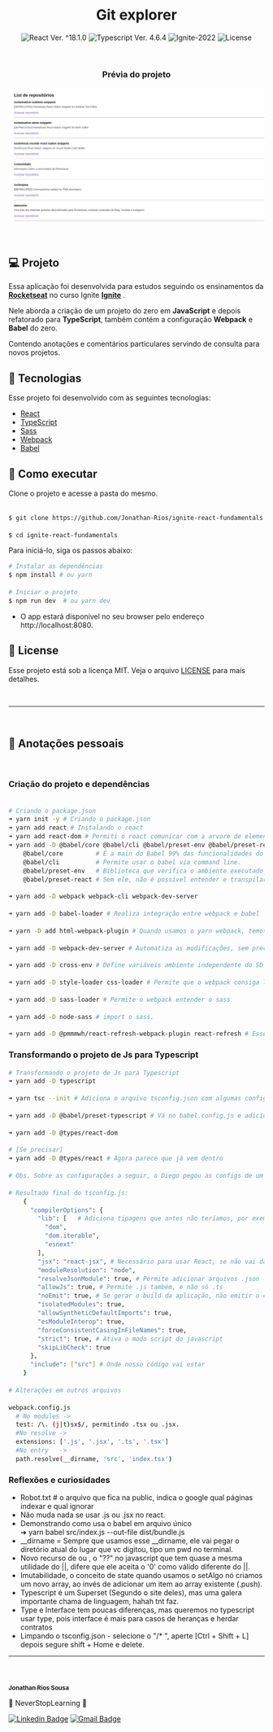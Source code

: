 <h1 align="center">Git explorer</h1>

<p align="center">
  <img 
    src="https://img.shields.io/badge/React-%5E18.1.0-blue" 
    alt="React Ver. ^18.1.0"
  />
  <img 
    src="https://img.shields.io/badge/Typescript-%5E4.6.4-blue"
    alt="Typescript Ver. 4.6.4" 
  />
  <img
    src="https://img.shields.io/badge/Ignite-2022-green" 
    alt="Ignite-2022"
  />
  <img 
    alt="License"
    src="https://img.shields.io/static/v1?label=license&message=MIT&color=E51C44&labelColor=0A1033"
  />
</p>

<br>

<h3 align="center">Prévia do projeto</h3>

![cover](.github/project-preview.png?style=flat)

<br>

## 💻 Projeto

Essa aplicação foi desenvolvida para estudos seguindo os ensinamentos da **[Rocketseat](https://www.rocketseat.com.br/)** no curso Ignite **[Ignite](https://www.rocketseat.com.br/ignite)** .

Nele aborda a criação de um projeto do zero em <strong>JavaScript</strong>  e depois refatorado para <strong>TypeScript</strong>, também contém a configuração <strong>Webpack</strong> e <strong>Babel</strong> do zero.

Contendo anotações e comentários particulares servindo de consulta para novos projetos.

## 🧪 Tecnologias

Esse projeto foi desenvolvido com as seguintes tecnologias:

- [React](https://reactjs.org)
- [TypeScript](https://www.typescriptlang.org/)
- [Sass](https://sass-lang.com/)
- [Webpack](https://webpack.js.org/)
- [Babel](https://babeljs.io/)


## 🚀 Como executar

Clone o projeto e acesse a pasta do mesmo.

```bash

$ git clone https://github.com/Jonathan-Rios/ignite-react-fundamentals.git

$ cd ignite-react-fundamentals
```

Para iniciá-lo, siga os passos abaixo:
```bash
# Instalar as dependências
$ npm install # ou yarn

# Iniciar o projeto
$ npm run dev  # ou yarn dev
```
- O app estará disponível no seu browser pelo endereço http://localhost:8080.

## 📜 License

Esse projeto está sob a licença MIT. Veja o arquivo [LICENSE](./LICENSE.md) para mais detalhes.

<br />


---

<br />

## 📝 Anotações pessoais

<br />

<h3>Criação do projeto e dependências </h3>

```bash

# Criando o package.json
➜ yarn init -y # Criando o package.json
➜ yarn add react # Instalando o react
➜ yarn add react-dom # Permiti o react comunicar com a arvore de elementos do html
➜ yarn add -D @babel/core @babel/cli @babel/preset-env @babel/preset-react
    @babel/core         # É a main do Babel 99% das funcionalidades do babel.
    @babel/cli          # Permite usar o babel via command line.
    @babel/preset-env   # Biblioteca que verifica o ambiente executado para transpilar da melhor forma possível
    @babel/preset-react # Sem ele, não é possível entender e transpilar o React, só javascript puro.

➜ yarn add -D webpack webpack-cli webpack-dev-server

➜ yarn add -D babel-loader # Realiza integração entre webpack e babel

➜ yarn -D add html-webpack-plugin # Quando usamos o yarn webpack, temos que adicionar o bundle.js no index.html, esse cara é o que gera o index.html pronto (com o bundle) já dentro da dist

➜ yarn add -D webpack-dev-server # Automatiza as modificações, sem precisar ficar rodando ➜ yarn webpack

➜ yarn add -D cross-env # Define variáveis ambiente independente do SO da pessoa.

➜ yarn add -D style-loader css-loader # Permite que o webpack consiga ler o import de css.

➜ yarn add -D sass-loader # Permite o webpack entender o sass

➜ yarn add -D node-sass # import o sass.

➜ yarn add -D @pmmmwh/react-refresh-webpack-plugin react-refresh # Esse cara evita que, quando salvamos algo o webpack reseta pro Total Zero a aplicação, perdendo tudo em memória ( states, etc. ), porem em um caso que estamos testando um carrinho com uns 15 itens lá, alteramos algo e ter que fazer novamente.
```
<h3>Transformando o projeto de Js para Typescript</h3>


```bash
# Transformando o projeto de Js para Typescript
➜ yarn add -D typescript

➜ yarn tsc --init # Adiciona o arquivo tsconfig.json com algumas configs.

➜ yarn add -D @babel/preset-typescript # Vá no babel.config.js e adicione o preset '@babel/preset-typescript'

➜ yarn add -D @types/react-dom

# [Se precisar] 
➜ yarn add -D @types/react # Agora parece que já vem dentro

# Obs. Sobre as configurações a seguir, o Diego pegou as configs de um template que já existia. Ele removeu algumas default que não iam ser utilizadas, e adicionou outras.

# Resultado final do tsconfig.js:
    {
      "compilerOptions": {
        "lib": [   # Adiciona tipagens que antes não teríamos, por exemplo as de HTML (InputHtmlAttributes)
          "dom",
          "dom.iterable",
          "esnext"
        ],
        "jsx": "react-jsx", # Necessário para usar React, se não vai dar ruim tacar html dentro de javascript.
        "moduleResolution": "node",
        "resolveJsonModule": true, # Permite adicionar arquivos .json
        "allowJs": true, # Permite .js também, e não só .ts
        "noEmit": true, # Se gerar o build da aplicação, não emitir o código dela.
        "isolatedModules": true,
        "allowSyntheticDefaultImports": true,
        "esModuleInterop": true,
        "forceConsistentCasingInFileNames": true,
        "strict": true, # Ativa o modo script do javascript
        "skipLibCheck": true
      },
      "include": ["src"] # Onde nosso código vai estar
    }
    
# Alterações em outros arquivos

webpack.config.js
  # No modules -> 
  test: /\. (j|t)sx$/, permitindo .tsx ou .jsx.
  #No resolve -> 
  extensions: ['.js', '.jsx', '.ts', '.tsx']
  #No entry   -> 
  path.resolve(__dirname, 'src', 'index.tsx')
```

<h3>Reflexões e curiosidades </h3>

  - Robot.txt # o arquivo que fica na public, indica o google qual páginas indexar e qual ignorar
  - Não muda nada se usar .js ou .jsx no react.
  - Demonstrando como usa o babel em arquivo único  
      ➜ yarn babel src/index.js --out-file dist/bundle.js
  - __dirname = Sempre que usamos esse __dirname, ele vai pegar o diretório atual do lugar que vc digitou, tipo um pwd no terminal.
  - Novo recurso de ou , o "??" no javascript que tem quase a mesma utilidade do ||, difere que ele aceita o '0' como válido diferente do ||.  
  - Imutabilidade, o conceito de state quando usamos o setAlgo nó criamos um novo array, ao invés de adicionar um item ao array existente (.push).
  - Typescript é um Superset (Segundo o site deles), mas uma galera importante chama de linguagem, hahah tnt faz.
  - Type e Interface tem poucas diferenças, mas queremos no typescript usar type, pois interface é mais para casos de heranças e herdar contratos
  - Limpando o tsconfig.json - selecione  o "/* ", aperte [Ctrl + Shift + L] depois segure shift + Home e delete.



---
<br />

<a href="https://github.com/Jonathan-Rios">
 <img src="https://github.com/Jonathan-Rios.png" width="100px;" alt="" />
 <br />
 <sub><b>Jonathan Rios Sousa</b></sub></a>

💠 NeverStopLearning 💠

[![Linkedin Badge](https://img.shields.io/badge/-Jonathan-blue?style=flat-square&logo=Linkedin&logoColor=white&link=https://www.linkedin.com/in/jonathan-rios-sousa-19b3431b6/)](https://www.linkedin.com/in/jonathan-rios-sousa-19b3431b6/) 
[![Gmail Badge](https://img.shields.io/badge/-jonathan.riosousa@gmail.com-c14438?style=flat-square&logo=Gmail&logoColor=white&link=mailto:jonathan.riosousa@gmail.com)](mailto:jonathan.riosousa@gmail.com)